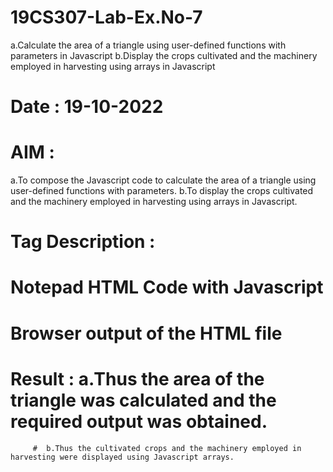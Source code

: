 # 19CS307-Lab-Ex.No-7
a.Calculate the area of a triangle using user-defined functions with parameters in Javascript
b.Display the crops cultivated and the machinery employed in harvesting using arrays in Javascript
# Date : 19-10-2022
# AIM :
a.To compose the Javascript code to calculate the area of a triangle using user-defined functions with parameters.
b.To display the crops cultivated and the machinery employed in harvesting using arrays in Javascript.






 # Tag Description :







# Notepad HTML Code with Javascript







# Browser output of the HTML file




 # Result : a.Thus the area of the triangle was calculated and the required output was obtained.
         #  b.Thus the cultivated crops and the machinery employed in harvesting were displayed using Javascript arrays.
